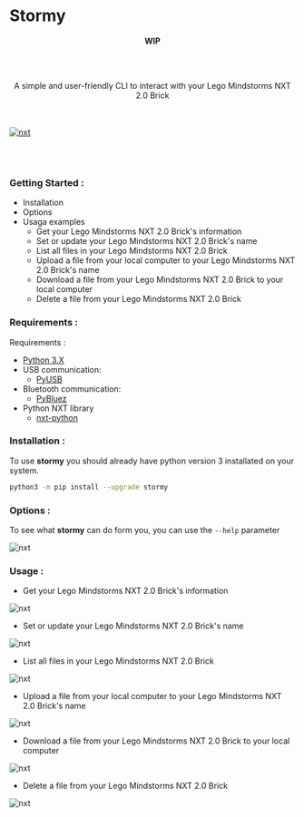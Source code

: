 # Stormy

**<center>WIP</center>**

<br/><br/>
<center>A simple and user-friendly CLI to interact with your Lego Mindstorms NXT 2.0 Brick</center>
<br/><br/>

[![nxt](assets/pictures/nxt.png)](https://www.lego.com/fr-fr/service/buildinginstructions/8547)

<br/><br/>


### Getting Started :

- Installation
- Options
- Usaga examples
    - Get your Lego Mindstorms NXT 2.0 Brick's information
    - Set or update your Lego Mindstorms NXT 2.0 Brick's name
    - List all files in your Lego Mindstorms NXT 2.0 Brick
    - Upload a file from your local computer to your Lego Mindstorms NXT 2.0 Brick's name
    - Download a file from your Lego Mindstorms NXT 2.0 Brick to your local computer
    - Delete a file from your Lego Mindstorms NXT 2.0 Brick

### Requirements : 

Requirements :

- [Python 3.X](http://www.python.org/)
- USB communication:
    - [PyUSB](https://github.com/pyusb/pyusb)
- Bluetooth communication:
    - [PyBluez](https://github.com/pybluez/pybluez)
- Python NXT library
    - [nxt-python](https://github.com/schodet/nxt-python)




### Installation :

To use **stormy** you should already have python version 3 installated on your system.

```bash
python3 -m pip install --upgrade stormy
```

### Options :

To see what **stormy** can do form you, you can use the `--help` parameter

![nxt](assets/gifs/stormy-help.gif)


### Usage :

- Get your Lego Mindstorms NXT 2.0 Brick's information

![nxt](assets/gifs/stormy-get-brick-info.gif)

- Set or update your Lego Mindstorms NXT 2.0 Brick's name

![nxt](assets/gifs/stormy-set-brick-name.gif)

- List all files in your Lego Mindstorms NXT 2.0 Brick

![nxt](assets/gifs/stormy-list-brick-files.gif)

- Upload a file from your local computer to your Lego Mindstorms NXT 2.0 Brick's name

![nxt](assets/gifs/stormy-upload-file.gif)

- Download a file from your Lego Mindstorms NXT 2.0 Brick to your local computer

![nxt](assets/gifs/stormy-upload-file.gif)

- Delete a file from your Lego Mindstorms NXT 2.0 Brick

![nxt](assets/gifs/stormy-delete-file.gif)

